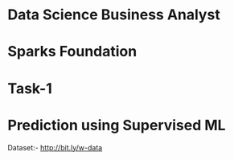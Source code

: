 # Data Science Business Analyst
# Sparks Foundation
# Task-1
# Prediction using Supervised ML

Dataset:- http://bit.ly/w-data
